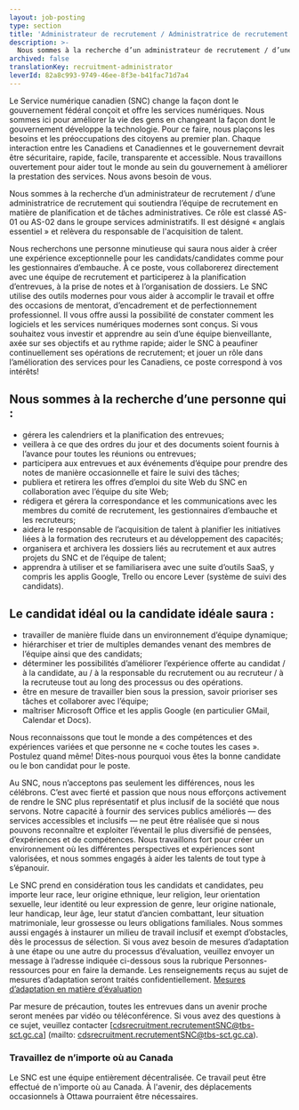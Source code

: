 ```yaml
---
layout: job-posting
type: section
title: 'Administrateur de recrutement / Administratrice de recrutement'
description: >-
  Nous sommes à la recherche d’un administrateur de recrutement / d’une administratrice de recrutement qui soutiendra l’équipe de recrutement en matière de planification et de tâches administratives. Ce rôle est classé AS-01 ou AS-02 dans le groupe services administratifs. Il est désigné « anglais essentiel » et relèvera du responsable de l'acquisition de talent. 
archived: false
translationKey: recruitment-administrator
leverId: 82a8c993-9749-46ee-8f3e-b41fac71d7a4
---
```


Le Service numérique canadien (SNC) change la façon dont le gouvernement fédéral conçoit et offre les services numériques. Nous sommes ici pour améliorer la vie des gens en changeant la façon dont le gouvernement développe la technologie. Pour ce faire, nous plaçons les besoins et les préoccupations des citoyens au premier plan. Chaque interaction entre les Canadiens et Canadiennes et le gouvernement devrait être sécuritaire, rapide, facile, transparente et accessible. Nous travaillons ouvertement pour aider tout le monde au sein du gouvernement à améliorer la prestation des services. Nous avons besoin de vous.

Nous sommes à la recherche d’un administrateur de recrutement / d’une administratrice de recrutement qui soutiendra l’équipe de recrutement en matière de planification et de tâches administratives. Ce rôle est classé AS-01 ou AS-02 dans le groupe services administratifs. Il est désigné « anglais essentiel » et relèvera du responsable de l'acquisition de talent. 

Nous recherchons une personne minutieuse qui saura nous aider à créer une expérience exceptionnelle pour les candidats/candidates comme pour les gestionnaires d’embauche. À ce poste, vous collaborerez directement avec une équipe de recrutement et participerez à la planification d’entrevues, à la prise de notes et à l’organisation de dossiers. Le SNC utilise des outils modernes pour vous aider à accomplir le travail et offre des occasions de mentorat, d’encadrement et de perfectionnement professionnel. Il vous offre aussi la possibilité de constater comment les logiciels et les services numériques modernes sont conçus. Si vous souhaitez vous investir et apprendre au sein d’une équipe bienveillante, axée sur ses objectifs et au rythme rapide; aider le SNC à peaufiner continuellement ses opérations de recrutement; et jouer un rôle dans l’amélioration des services pour les Canadiens, ce poste correspond à vos intérêts!

## Nous sommes à la recherche d’une personne qui :
* gérera les calendriers et la planification des entrevues;
* veillera à ce que des ordres du jour et des documents soient fournis à l’avance pour toutes les réunions ou entrevues;
* participera aux entrevues et aux événements d’équipe pour prendre des notes de manière occasionnelle et faire le suivi des tâches;
* publiera et retirera les offres d’emploi du site Web du SNC en collaboration avec l’équipe du site Web; 
* rédigera et gérera la correspondance et les communications avec les membres du comité de recrutement, les gestionnaires d’embauche et les recruteurs;
* aidera le responsable de l’acquisition de talent à planifier les initiatives liées à la formation des recruteurs et au développement des capacités;
* organisera et archivera les dossiers liés au recrutement et aux autres projets du SNC et de l’équipe de talent; 
* apprendra à utiliser et se familiarisera avec une suite d’outils SaaS, y compris les applis Google, Trello ou encore Lever (système de suivi des candidats). 

## Le candidat idéal ou la candidate idéale saura :
* travailler de manière fluide dans un environnement d’équipe dynamique;
* hiérarchiser et trier de multiples demandes venant des membres de l’équipe ainsi que des candidats;
* déterminer les possibilités d’améliorer l’expérience offerte au candidat / à la candidate, au / à la responsable du recrutement ou au recruteur / à la recruteuse tout au long des processus ou des opérations.
* être en mesure de travailler bien sous la pression, savoir prioriser ses tâches et collaborer avec l’équipe;
* maîtriser Microsoft Office et les applis Google (en particulier GMail, Calendar et Docs). 

Nous reconnaissons que tout le monde a des compétences et des expériences variées et que personne ne « coche toutes les cases ». Postulez quand même! Dites-nous pourquoi vous êtes la bonne candidate ou le bon candidat pour le poste.

Au SNC, nous n’acceptons pas seulement les différences, nous les célébrons. C’est avec fierté et passion que nous nous efforçons activement de rendre le SNC plus représentatif et plus inclusif de la société que nous servons. Notre capacité à fournir des services publics améliorés — des services accessibles et inclusifs — ne peut être réalisée que si nous pouvons reconnaître et exploiter l’éventail le plus diversifié de pensées, d’expériences et de compétences. Nous travaillons fort pour créer un environnement où les différentes perspectives et expériences sont valorisées, et nous sommes engagés à aider les talents de tout type à s’épanouir.

Le SNC prend en considération tous les candidats et candidates, peu importe leur race, leur origine ethnique, leur religion, leur orientation sexuelle, leur identité ou leur expression de genre, leur origine nationale, leur handicap, leur âge, leur statut d’ancien combattant, leur situation matrimoniale, leur grossesse ou leurs obligations familiales.
Nous sommes aussi engagés à instaurer un milieu de travail inclusif et exempt d’obstacles, dès le processus de sélection. Si vous avez besoin de mesures d’adaptation à une étape ou une autre du processus d’évaluation, veuillez envoyer un message à l’adresse indiquée ci-dessous sous la rubrique Personnes-ressources pour en faire la demande. Les renseignements reçus au sujet de mesures d’adaptation seront traités confidentiellement.
[Mesures d’adaptation en matière d’évaluation](https://www.canada.ca/fr/commission-fonction-publique/services/mesures-d-adaptation-matiere-evaluation.html)

Par mesure de précaution, toutes les entrevues dans un avenir proche seront menées par vidéo ou téléconférence. Si vous avez des questions à ce sujet, veuillez contacter [cdsrecruitment.recrutementSNC@tbs-sct.gc.ca] (mailto: cdsrecruitment.recrutementSNC@tbs-sct.gc.ca).

### Travaillez de n’importe où au Canada
Le SNC est une équipe entièrement décentralisée. Ce travail peut être effectué de n'importe où au Canada. À l'avenir, des déplacements occasionnels à Ottawa pourraient être nécessaires.

